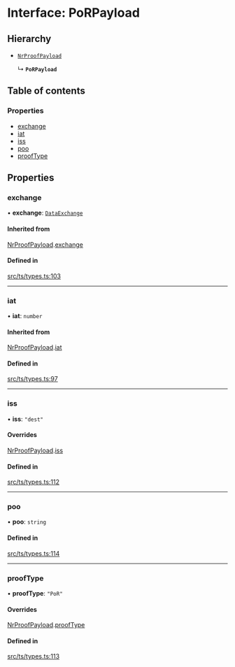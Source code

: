 # Interface: PoRPayload

## Hierarchy

- [`NrProofPayload`](NrProofPayload.md)

  ↳ **`PoRPayload`**

## Table of contents

### Properties

- [exchange](PoRPayload.md#exchange)
- [iat](PoRPayload.md#iat)
- [iss](PoRPayload.md#iss)
- [poo](PoRPayload.md#poo)
- [proofType](PoRPayload.md#prooftype)

## Properties

### exchange

• **exchange**: [`DataExchange`](DataExchange.md)

#### Inherited from

[NrProofPayload](NrProofPayload.md).[exchange](NrProofPayload.md#exchange)

#### Defined in

[src/ts/types.ts:103](https://gitlab.com/i3-market/code/wp3/t3.2/conflict-resolution/non-repudiation-library/-/blob/dbfd07a/src/ts/types.ts#L103)

___

### iat

• **iat**: `number`

#### Inherited from

[NrProofPayload](NrProofPayload.md).[iat](NrProofPayload.md#iat)

#### Defined in

[src/ts/types.ts:97](https://gitlab.com/i3-market/code/wp3/t3.2/conflict-resolution/non-repudiation-library/-/blob/dbfd07a/src/ts/types.ts#L97)

___

### iss

• **iss**: ``"dest"``

#### Overrides

[NrProofPayload](NrProofPayload.md).[iss](NrProofPayload.md#iss)

#### Defined in

[src/ts/types.ts:112](https://gitlab.com/i3-market/code/wp3/t3.2/conflict-resolution/non-repudiation-library/-/blob/dbfd07a/src/ts/types.ts#L112)

___

### poo

• **poo**: `string`

#### Defined in

[src/ts/types.ts:114](https://gitlab.com/i3-market/code/wp3/t3.2/conflict-resolution/non-repudiation-library/-/blob/dbfd07a/src/ts/types.ts#L114)

___

### proofType

• **proofType**: ``"PoR"``

#### Overrides

[NrProofPayload](NrProofPayload.md).[proofType](NrProofPayload.md#prooftype)

#### Defined in

[src/ts/types.ts:113](https://gitlab.com/i3-market/code/wp3/t3.2/conflict-resolution/non-repudiation-library/-/blob/dbfd07a/src/ts/types.ts#L113)
